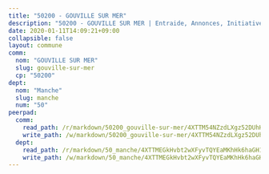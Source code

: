 ```yaml
---
title: "50200 - GOUVILLE SUR MER"
description: "50200 - GOUVILLE SUR MER | Entraide, Annonces, Initiatives"
date: 2020-01-11T14:09:21+09:00
collapsible: false
layout: commune
comm:
  nom: "GOUVILLE SUR MER"
  slug: gouville-sur-mer
  cp: "50200"
dept:
  nom: "Manche"
  slug: manche
  num: "50"
peerpad:
  comm:
    read_path: /r/markdown/50200_gouville-sur-mer/4XTTM54NZzdLXgz52DUhHeyK2PGtSWwVkEpwFxta5KweTdu2Q
    write_path: /w/markdown/50200_gouville-sur-mer/4XTTM54NZzdLXgz52DUhHeyK2PGtSWwVkEpwFxta5KweTdu2Q-K3TgU3EnX8tqKkQiJ8bQ9Bqxq4bKY6yPPJq3cmTAjnhBu6ZcrJii9hDr9ETUgGbXGcVzNnnebBZ6zM5uuH9NCPXraRSg8bU8MtTTXpDWdBmNd9d8TqdKW4642ue3rE6rxD6Vkm6Q
  dept:
    read_path: /r/markdown/50_manche/4XTTMEGkHvbt2wXFyvTQYEaMKhHk6haGH1SzsRNevKgBDTuXr
    write_path: /w/markdown/50_manche/4XTTMEGkHvbt2wXFyvTQYEaMKhHk6haGH1SzsRNevKgBDTuXr-K3TgUSx1rwmRRLqHcTLLdo4dVfTRKvf94KKagmUFPevWSp2f9nuc6fJF25TtLArzK8teuQ5TvuAMqW38N2MYgT18hBoXtjmKX9WuSn2vkujmSJPp3gF4gsuMmfEM8Th4Ap94heFE
---
```


